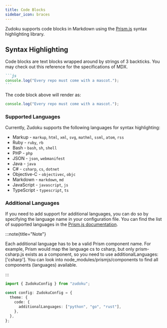 ```yaml
---
title: Code Blocks
sidebar_icon: braces
---
```


Zudoku supports code blocks in Markdown using the [Prism.js](https://prismjs.com/) syntax highlighting library.

## Syntax Highlighting

Code blocks are text blocks wrapped around by strings of 3 backticks. You may check out this reference for the specifications of MDX.

````markdown
```js
console.log("Every repo must come with a mascot.");
```
````

The code block above will render as:

```js
console.log("Every repo must come with a mascot.");
```

### Supported Languages

Currently, Zudoku supports the following languages for syntax highlighting:

- Markup - `markup`, `html`, `xml`, `svg`, `mathml`, `ssml`, `atom`, `rss`
- Ruby - `ruby`, `rb`
- Bash - `bash`, `sh`, `shell`
- PHP - `php`
- JSON - `json`, `webmanifest`
- Java - `java`
- C# - `csharp`, `cs`, `dotnet`
- Objective-C - `objectivec`, `objc`
- Markdown - `markdown`, `md`
- JavaScript - `javascript`, `js`
- TypeScript - `typescript`, `ts`

### Additional Languages

If you need to add support for additional languages, you can do so by specifying the language name in your configuration file. You can find the list of supported languages in the [Prism.js documentation](https://prismjs.com/#supported-languages).

:::note{title="Note"}

Each additional language has to be a valid Prism component name. For example, Prism would map the language cs to csharp, but only prism-csharp.js exists as a component, so you need to use additionalLanguages: ['csharp']. You can look into node_modules/prismjs/components to find all components (languages) available.

:::

```typescript
import { ZudokuConfig } from "zudoku";

const config: ZudokuConfig = {
  theme: {
    code: {
      additionalLanguages: ["python", "go", "rust"],
    },
  },
};
```
